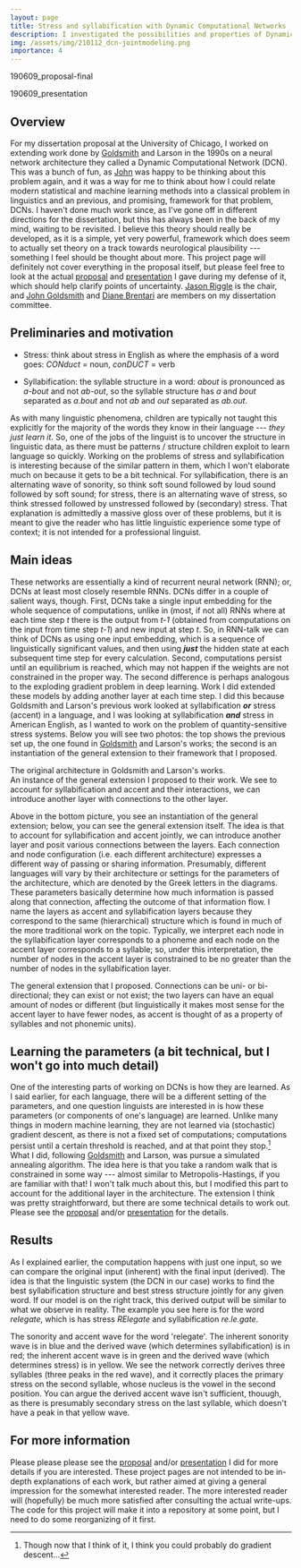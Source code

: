 ```yaml
---
layout: page
title: Stress and syllabification with Dynamic Computational Networks
description: I investigated the possibilities and properties of Dynamic Computational Networks when jointly accounting for stress and syllabification (in English).
img: /assets/img/210112_dcn-jointmodeling.png
importance: 4
---
```


190609_proposal-final

190609_presentation

## Overview

For my dissertation proposal at the University of Chicago, I worked on extending work done by [Goldsmith](http://people.cs.uchicago.edu/~jagoldsm/) and Larson in the 1990s on a neural network architecture they called a Dynamic Computational Network (DCN). This was a bunch of fun, as [John](http://people.cs.uchicago.edu/~jagoldsm/) was happy to be thinking about this problem again, and it was a way for me to think about how I could relate modern statistical and machine learning methods into a classical problem in linguistics and an previous, and promising, framework for that problem, DCNs. I haven't done much work since, as I've gone off in different directions for the dissertation, but this has always been in the back of my mind, waiting to be revisited. I believe this theory should really be developed, as it is a simple, yet very powerful, framework which does seem to actually set theory on a track towards neurological plausibility --- something I feel should be thought about more. This project page will definitely not cover everything in the proposal itself, but please feel free to look at the actual <a href= "{{ '/assets/pdf/190609_proposal-final.pdf' | relative_url }}">proposal</a> and <a href= "{{ '/assets/pdf/190609_presentation.pdf' | relative_url }}">presentation</a> I gave during my defense of it, which should help clarify points of uncertainty. [Jason Riggle](https://linguistics.uchicago.edu/jason-riggle) is the chair, and [John Goldsmith](190609_presentation) and [Diane Brentari](https://signlanguagelab.uchicago.edu/) are members on my dissertation committee. 


## Preliminaries and motivation

* Stress: think about stress in English as where the emphasis of a word goes: *CONduct* = noun, *conDUCT* = verb

* Syllabification: the syllable structure in a word: *about* is pronounced as *a-bout* and not *ab-out*, so the syllable structure has *a* and *bout* separated as *a.bout* and not *ab* and *out* separated as *ab.out*.


As with many linguistic phenomena, children are typically not taught this explicitly for the majority of the words they know in their language --- *they just learn it*. So, one of the jobs of the linguist is to uncover the structure in linguistic data, as there must be patterns / structure children exploit to learn language so quickly. Working on the problems of stress and syllabification is interesting because of the similar pattern in them, which I won't elaborate much on because it gets to be a bit technical. For syllabification, there is an alternating wave of sonority, so think soft sound followed by loud sound followed by soft sound; for stress, there is an alternating wave of stress, so think stressed followed by unstressed followed by (secondary) stress. That explanation is admittedly a massive gloss over of these problems, but it is meant to give the reader who has little linguistic experience some type of context; it is not intended for a professional linguist.

## Main ideas

These networks are essentially a kind of recurrent neural network (RNN); or, DCNs at least most closely resemble RNNs. DCNs differ in a couple of salient ways, though. First, DCNs take a single input embedding for the whole sequence of computations, unlike in (most, if not all) RNNs where at each time step *t* there is the output from *t-1* (obtained from computations on the input from time step *t-1*) and new input at step *t*. So, in RNN-talk we can think of DCNs as using one input embedding, which is a sequence of linguistically significant values, and then using ***just*** the hidden state at each subsequent time step for every calculation. Second, computations persist until an equilibrium is reached, which may not happen if the weights are not constrained in the proper way. The second difference is perhaps analogous to the exploding gradient problem in deep learning. Work I did extended these models by adding another layer at each time step. I did this because Goldsmith and Larson's previous work looked at syllabification ***or*** stress (accent) in a language, and I was looking at syllabification ***and*** stress in American English, as I wanted to work on the problem of quantity-sensitive stress systems. Below you will see two photos: the top shows the previous set up, the one found in [Goldsmith](http://people.cs.uchicago.edu/~jagoldsm/) and Larson's works; the second is an instantiation of the general extension to their framework that I proposed.

<div class="row justify-content-md-center">
        <img class="img-fluid rounded z-depth-1" src="{{ '/assets/img/210112_dcn-onelayer.png' | relative_url }}" alt="" title="example image"/>
</div>
<div class="caption">
    The original architecture in Goldsmith and Larson's works.
</div>

<div class="row justify-content-md-center">
        <img class="img-fluid rounded z-depth-1" src="{{ '/assets/img/210112_dcn-twolayer.png' | relative_url }}" alt="" title="example image"/>
</div>
<div class="caption">
    An instance of the general extension I proposed to their work. We see to account for syllabification and accent and their interactions, we can introduce another layer with connections to the other layer.
</div>


Above in the bottom picture, you see an instantiation of the general extension; below, you can see the general extension itself. The idea is that to account for syllabification and accent jointly, we can introduce another layer and posit various connections between the layers. Each connection and node configuration (i.e. each different architecture) expresses a different way of passing or sharing information. Presumably, different languages will vary by their architecture or settings for the parameters of the architecture, which are denoted by the Greek letters in the diagrams. These parameters basically determine how much information is passed along that connection, affecting the outcome of that information flow. I name the layers as accent and syllabification layers because they correspond to the same (hierarchical) structure which is found in much of the more traditional work on the topic. Typically, we interpret each node in the syllabification layer corresponds to a phoneme and each node on the accent layer corresponds to a syllable; so, under this interpretation, the number of nodes in the accent layer is constrained to be no greater than the number of nodes in the syllabification layer.


<div class="row justify-content-lg-center">
        <img class="img-fluid rounded z-depth-1" src="{{ '/assets/img/210112_dcn-jointmodeling.png' | relative_url }}" alt="" title="example image"/>
</div>
<div class="caption">
    The general extension that I proposed. Connections can be uni- or bi-directional; they can exist or not exist; the two layers can have an equal amount of nodes or different (but linguistically it makes most sense for the accent layer to have fewer nodes, as accent is thought of as a property of syllables and not phonemic units).
</div>


## Learning the parameters (a bit technical, but I won't go into much detail)

One of the interesting parts of working on DCNs is how they are learned. As I said earlier, for each language, there will be a different setting of the parameters, and one question linguists are interested in is how these parameters (or components of one's language) are learned. Unlike many things in modern machine learning, they are not learned via (stochastic) gradient descent, as there is not a fixed set of computations; computations persist until a certain threshold is reached, and at that point they stop.[^1] What I did, following [Goldsmith](http://people.cs.uchicago.edu/~jagoldsm/) and Larson, was pursue a simulated annealing algorithm. The idea here is that you take a random walk that is constrained in some way --- almost similar to Metropolis-Hastings, if you are familiar with that! I won't talk much about this, but I modified this part to account for the additional layer in the architecture. The extension I think was pretty straightforward, but there are some technical details to work out. Please see the <a href= "{{ '/assets/pdf/190609_proposal-final.pdf' | relative_url }}">proposal</a> and/or <a href= "{{ '/assets/pdf/190609_presentation.pdf' | relative_url }}">presentation</a> for the details.

[^1]: Though now that I think of it, I think you could probably do gradient descent...


## Results

As I explained earlier, the computation happens with just one input, so we can compare the original input (inherent) with the final input (derived). The idea is that the linguistic system (the DCN in our case) works to find the best syllabification structure and best stress structure jointly for any given word. If our model is on the right track, this derived output will be similar to what we observe in reality. The example you see here is for the word *relegate*, which is has stress *RElegate* and syllabification *re.le.gate*.

<div class="row justify-content-lg-center">
        <img class="img-fluid rounded z-depth-1" src="{{ '/assets/img/210112_dcn-relegate.png' | relative_url }}" alt="" title="example image"/>
</div>
<div class="caption">
    The sonority and accent wave for the word 'relegate'. The inherent sonority wave is in blue and the derived wave (which determines syllabification) is in red; the inherent accent wave is in green and the derived wave (which determines stress) is in yellow. We see the network correctly derives three syllables (three peaks in the red wave), and it correctly places the primary stress on the second syllable, whose nucleus is the vowel in the second position. You can argue the derived accent wave isn't sufficient, thouugh, as there is presumably secondary stress on the last syllable, which doesn't have a peak in that yellow wave. 
</div>


## For more information

Please please please see the <a href= "{{ '/assets/pdf/190609_proposal-final.pdf' | relative_url }}">proposal</a> and/or <a href= "{{ '/assets/pdf/190609_presentation.pdf' | relative_url }}">presentation</a> I did for more details if you are interested. These project pages are not intended to be in-depth explanations of each work, but rather aimed at giving a general impression for the somewhat interested reader. The more interested reader will (hopefully) be much more satisfied after consulting the actual write-ups. The code for this project will make it into a repository at some point, but I need to do some reorganizing of it first.